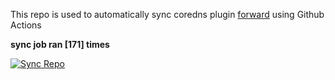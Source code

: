 This repo is used to automatically sync coredns plugin [forward](https://github.com/QZLin/forward) using Github Actions

**sync job ran [171] times**

[![Sync Repo](https://github.com/QZLin/coredns-extract/actions/workflows/sync.yaml/badge.svg)](https://github.com/QZLin/coredns-extract/actions/workflows/sync.yaml)
